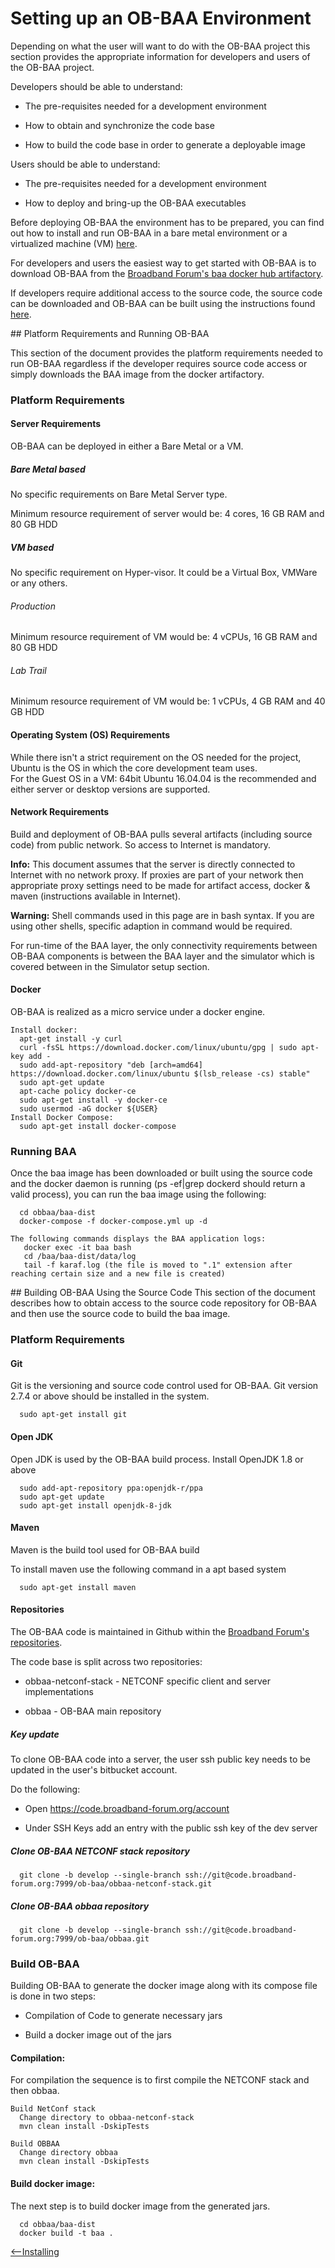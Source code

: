 
<a id="env" />

# Setting up an OB-BAA Environment

Depending on what the user will want to do with the OB-BAA project this section provides the appropriate information for developers and users of the OB-BAA project.

Developers should be able to understand:

-   The pre-requisites needed for a development environment

-   How to obtain and synchronize the code base

-   How to build the code base in order to generate a deployable image

Users should be able to understand:

-   The pre-requisites needed for a development environment

-   How to deploy and bring-up the OB-BAA executables

Before deploying OB-BAA the environment has to be prepared, you can find out how to install and run OB-BAA in a bare metal environment or a virtualized machine (VM) [here](./#platform).

For developers and users the easiest way to get started with OB-BAA is to download OB-BAA from the [Broadband Forum's baa docker hub artifactory](https://hub.docker.com/r/broadbandforum/baa).

If developers require additional access to the source code, the source code can be downloaded and OB-BAA can be built using the instructions found [here](./#source).

<a id="platform" />
## Platform Requirements and Running OB-BAA

This section of the document provides the platform requirements needed to run OB-BAA regardless if the developer requires source code access or simply downloads the BAA image from the docker artifactory.

### Platform Requirements
#### Server Requirements

OB-BAA can be deployed in either a Bare Metal or a VM.

##### Bare Metal based

No specific requirements on Bare Metal Server type.

Minimum resource requirement of server would be: 4 cores, 16 GB RAM and
80 GB HDD

##### VM based

No specific requirement on Hyper-visor. It could be a Virtual Box, VMWare or any others.

###### Production

Minimum resource requirement of VM would be: 4 vCPUs, 16 GB RAM and 80
GB HDD

###### Lab Trail

Minimum resource requirement of VM would be: 1 vCPUs, 4 GB RAM and 40 GB
HDD

#### Operating System (OS) Requirements

While there isn\'t a strict requirement on the OS needed for the
project, Ubuntu is the OS in which the core development team uses.\
For the Guest OS in a VM: 64bit Ubuntu 16.04.04 is the recommended
and either server or desktop versions are supported.

#### Network Requirements

Build and deployment of OB-BAA pulls several artifacts (including source
code) from public network. So access to Internet is mandatory.

**Info:** This document assumes that the server is directly connected to Internet with no network proxy. If proxies are part of your network then appropriate proxy settings need to be made for artifact access, docker & maven (instructions available in Internet).

**Warning:** Shell commands used in this page are in bash syntax. If you are using other shells, specific adaption in command would be required.

For run-time of the BAA layer, the only connectivity requirements
between OB-BAA components is between the BAA layer and the simulator
which is covered between in the Simulator setup section.

#### Docker

OB-BAA is realized as a micro service under a docker engine.

```
Install docker:
  apt-get install -y curl
  curl -fsSL https://download.docker.com/linux/ubuntu/gpg | sudo apt-key add -
  sudo add-apt-repository "deb [arch=amd64] https://download.docker.com/linux/ubuntu $(lsb_release -cs) stable"
  sudo apt-get update
  apt-cache policy docker-ce
  sudo apt-get install -y docker-ce
  sudo usermod -aG docker ${USER}
Install Docker Compose:
  sudo apt-get install docker-compose
```

### Running BAA

Once the baa image has been downloaded or built using the source code and the docker daemon is running
(ps -ef|grep dockerd should return a valid process), you can run the baa image using the following:

```
  cd obbaa/baa-dist
  docker-compose -f docker-compose.yml up -d

The following commands displays the BAA application logs:
   docker exec -it baa bash
   cd /baa/baa-dist/data/log
   tail -f karaf.log (the file is moved to ".1" extension after reaching certain size and a new file is created)
```

<a id="source" />
## Building OB-BAA Using the Source Code
This section of the document describes how to obtain access to the source code repository for OB-BAA and then use the source code to build the baa image.

### Platform Requirements
#### Git

Git is the versioning and source code control used for OB-BAA. Git
version 2.7.4 or above should be installed in the system.

```
  sudo apt-get install git
```

#### Open JDK

Open JDK is used by the OB-BAA build process. Install OpenJDK 1.8 or
above

```
  sudo add-apt-repository ppa:openjdk-r/ppa
  sudo apt-get update
  sudo apt-get install openjdk-8-jdk

```

#### Maven

Maven is the build tool used for OB-BAA build

To install maven use the following command in a apt based system

```
  sudo apt-get install maven
```

#### Repositories

The OB-BAA code is maintained in Github within the [Broadband Forum\'s
repositories](http://www.github.com/BroadbandForum).

The code base is split across two repositories:

-   obbaa-netconf-stack - NETCONF specific client and server
    implementations

-   obbaa - OB-BAA main repository

##### Key update

To clone OB-BAA code into a server, the user ssh public key needs to
be updated in the user\'s bitbucket account.

Do the following:

-   Open <https://code.broadband-forum.org/account>

-   Under SSH Keys add an entry with the public ssh key of the dev
    server

##### Clone OB-BAA NETCONF stack repository

```
  git clone -b develop --single-branch ssh://git@code.broadband-forum.org:7999/ob-baa/obbaa-netconf-stack.git
```

##### Clone OB-BAA obbaa repository

```
  git clone -b develop --single-branch ssh://git@code.broadband-forum.org:7999/ob-baa/obbaa.git
```

### Build OB-BAA

Building OB-BAA to generate the docker image along with its compose file is
done in two steps:

-   Compilation of Code to generate necessary jars

-   Build a docker image out of the jars

#### Compilation:

For compilation the sequence is to first compile the NETCONF stack and
then obbaa.

```
Build NetConf stack
  Change directory to obbaa-netconf-stack
  mvn clean install -DskipTests

Build OBBAA
  Change directory obbaa
  mvn clean install -DskipTests
```

#### Build docker image:

The next step is to build docker image from the generated jars.

```
  cd obbaa/baa-dist
  docker build -t baa .
```

[<--Installing](../index.md#installing)
